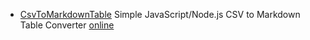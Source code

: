 * [CsvToMarkdownTable](/donatj/CsvToMarkdownTable) Simple JavaScript/Node.js CSV to Markdown Table Converter [online](https://donatstudios.com/CsvToMarkdownTable)
